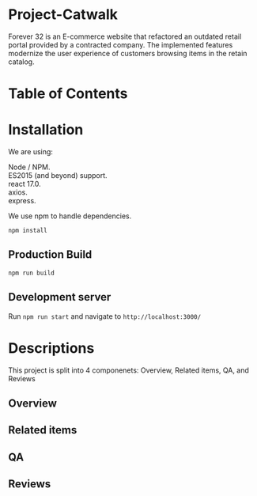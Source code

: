 # Project-Catwalk

Forever 32 is an E-commerce website that refactored an outdated retail portal provided by a contracted company. The implemented features modernize the user experience of customers browsing items in the retain catalog.

# Table of Contents

# Installation
We are using:

Node / NPM.  
ES2015 (and beyond) support.  
react 17.0.  
axios.  
express.  


We use npm to handle dependencies.

```
npm install
```

## Production Build
```
npm run build
```
## Development server
Run ```npm run start``` and navigate to ```http://localhost:3000/```

# Descriptions
This project is split into 4 componenets: Overview, Related items, QA, and Reviews

## Overview

## Related items

## QA

## Reviews
